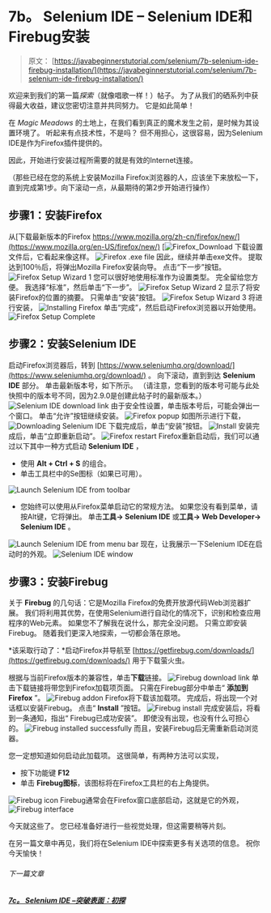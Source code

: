# 7b。 Selenium IDE – Selenium IDE和Firebug安装

> 原文： [https://javabeginnerstutorial.com/selenium/7b-selenium-ide-firebug-installation/](https://javabeginnerstutorial.com/selenium/7b-selenium-ide-firebug-installation/)

欢迎来到我们的第一篇*探索*（就像唱歌一样！）帖子。 为了从我们的硒系列中获得最大收益，建议您密切注意并共同努力。 它是如此简单！

在 *Magic Meadows* 的土地上，在我们看到真正的魔术发生之前，是时候为其设置环境了。 听起来有点技术性，不是吗？ 但不用担心，这很容易，因为Selenium IDE是作为Firefox插件提供的。

因此，开始进行安装过程所需要的就是有效的Internet连接。

（那些已经在您的系统上安装Mozilla Firefox浏览器的人，应该坐下来放松一下，直到完成第1步。向下滚动一点，从最期待的第2步开始进行操作）

## **步骤1：安装Firefox**

从[下载最新版本的Firefox https://www.mozilla.org/zh-cn/firefox/new/](https://www.mozilla.org/en-US/firefox/new/)
[![Firefox_Download](img/02bd3a668c1d9c0d492b54ad13fd2d3f.png) [](https://javabeginnerstutorial.com/wp-content/uploads/2016/08/Download-Firefox.jpg) 
下载设置文件后，它看起来像这样。
![Firefox .exe file](img/914298339f17ebc56235411b9a2315e1.png)
因此，继续并单击exe文件。 提取达到100％后，将弹出Mozilla Firefox安装向导。 点击“下一步”按钮。
![Firefox Setup Wizard 1](img/e632b3b7f694e709b33bf13c183582d5.png)
您可以很好地使用标准作为设置类型。 完全留给您方便。 我选择“标准”，然后单击“下一步”。
![Firefox Setup Wizard 2](img/3d3159103f060a91c2039d00e300f47c.png)
显示了将安装Firefox的位置的摘要。 只需单击“安装”按钮。
![Firefox Setup Wizard 3](img/f982a200cd5e54b284b967feddde2785.png)
将进行安装，
![Installing Firefox](img/de3bdeb47e4ae122b90a3d8614ad9596.png)
单击“完成”，然后启动Firefox浏览器以开始使用。
![Firefox Setup Complete](img/c15aceef3a1fd2ce3274c69021a7576e.png)

## **步骤2：安装Selenium IDE**

启动Firefox浏览器后，转到 [https://www.seleniumhq.org/download/](https://www.seleniumhq.org/download/) 。 向下滚动，直到到达 **Selenium IDE** 部分。 单击最新版本号，如下所示。 （请注意，您看到的版本号可能与此处快照中的版本号不同，因为2.9.0是创建此帖子时的最新版本。）
![Selenium IDE download link](img/d605cdb13489decde91ee24f8344f8d2.png)
由于安全性设置，单击版本号后，可能会弹出一个窗口。 单击“允许”按钮继续安装。
![Firefox popup](img/b78749d97570c911168b97a4691e2e19.png)
如图所示进行下载，
![Downloading Selenium IDE](img/17b8811e045e5301bec03b0eeab7c46f.png)
下载完成后，单击“安装”按钮。
![Install](img/6d2a77e9e493785572bd0bacb91a313c.png)
安装完成后，单击“立即重新启动”。
![Firefox restart](img/f0c645be21e2391078570196818d04b3.png)
Firefox重新启动后，我们可以通过以下其中一种方式启动 **Selenium IDE** ，

*   使用 **Alt + Ctrl + S** 的组合。
*   单击工具栏中的Se图标（如果已可用）。

![Launch Selenium IDE from toolbar](img/5a393209bd94853a3512b68abf604f12.png)

*   您始终可以使用从Firefox菜单启动它的常规方法。 如果您没有看到菜单，请按Alt键，它将弹出。 单击**工具-> Selenium IDE** 或**工具-> Web Developer-> Selenium IDE** 。

![Launch Selenium IDE from menu bar](img/0abfa248b9d95713feeb2ceefacc9f2a.png)
现在，让我展示一下Selenium IDE在启动时的外观。
![Selenium IDE window](img/cad46546764238b41c604fafc57cb5bd.png)

## **步骤3：安装Firebug**

关于 **Firebug** 的几句话：它是Mozilla Firefox的免费开放源代码Web浏览器扩展。 我们将利用其优势，在使用Selenium进行自动化的情况下，识别和检查应用程序的Web元素。 如果您不了解我在说什么，那完全没问题。 只需立即安装Firebug。 随着我们更深入地探索，一切都会落在原地。

*该采取行动了：*启动Firefox并导航至 [https://getfirebug.com/downloads/](https://getfirebug.com/downloads/) 用于下载萤火虫。

根据与当前Firefox版本的兼容性，单击**下载**链接。
![Firebug download link](img/c4e421fb7838d6e3632b572041c4fd0a.png)
单击下载链接将带您到Firefox加载项页面。 只需在Firebug部分中单击“ **添加到Firefox** ”。
![Firebug addon](img/b9ecb01bb460fb4bdff680d998185621.png)
Firefox将下载该加载项。 完成后，将出现一个对话框以安装Firebug。 点击“ **Install** ”按钮。
![Firebug install](img/e8dac3778c53038939a2d8a8670ec959.png)
完成安装后，将看到一条通知，指出“ Firebug已成功安装”。 即使没有出现，也没有什么可担心的。
![Firebug installed successfully](img/8c369137d2d02e475ac7ab671de5c65a.png)
而且，安装Firebug后无需重新启动浏览器。

您一定想知道如何启动此加载项。 这很简单，有两种方法可以实现，

*   按下功能键 **F12**
*   单击 **Firebug图标**，该图标将在Firefox工具栏的右上角提供。

![Firebug icon](img/56fc5ea040656d3d4bf96d347c74f353.png)
Firebug通常会在Firefox窗口底部启动，这就是它的外观，
![Firebug interface](img/bfbeb2d30beaf42b4e2e9a211c48121a.png)

今天就这些了。 您已经准备好进行一些视觉处理，但这需要稍等片刻。

在另一篇文章中再见，我们将在Selenium IDE中探索更多有关选项的信息。 祝你今天愉快！

###### 下一篇文章

##### [7c。 Selenium IDE –突破表面：初探](https://javabeginnerstutorial.com/selenium/7c-selenium-ide-first-look/ "7c. Selenium IDE – Breaking the Surface: A First Look")